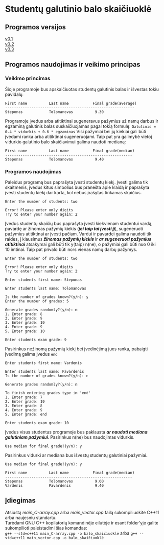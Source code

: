 # Studentų galutinio balo skaičiuoklė
## Programos versijos 
[v0.1](https://github.com/Step1st/2nd-Assignment/tree/v0.1)  
[v0.2](https://github.com/Step1st/2nd-Assignment/tree/v0.2)  
[v0.3](https://github.com/Step1st/2nd-Assignment/tree/v0.3)

##  Programos naudojimas ir veikimo principas
### Veikimo princimas
Šioje programoje bus apskaičiuotas studentų galutinis balas ir išvestas  tokiu pavidalų: 
```
First name          Last name           Final grade(average)
-----------------------------------------------------------
Steponas            Tolomanovas          9.30
```
Programoje įvedus arba atitiktinai sugeneravus pažymius už namų darbus ir egzaminą galutinis balas suskaičiuojamas pagal tokią 
formulę: ```Galutinis = 0.4 * vidurkis + 0.6 * egzaminas``` Visi pažymiai bei jų kiekiai gali būti įvedami ranka arba atitiktinai sugeneruojami.
Taip pat yra galimybė vietoj vidurkio galutinio balo skaičiavimui galima naudoti medianą:
```
First name          Last name           Final grade(median)
----------------------------------------------------------
Steponas            Tolomanovas          9.40
```
### Programos naudojimas
Paleidus programą bus paprašyta įvesti studentų kiekį. Įvesti galima tik skaitmenis, įvedus kitus simbolius bus pranešta apie klaidą ir paprašyta įvesti studentų kiekį dar karta, kol nebus įrašytas tinkamas skaičius.
```
Enter the number of students: two

Error! Please enter only digits
Try to enter your number again: 2
```
Įvedus studentų skaičių bus paprašyta įvesti kiekvienam studentui vardą, pavardę ar žinomas pažymių kiekis (***jei taip tai įvesti jį***), sugeneruoti pažymius atitiktinai ar įvesti pačiam. Vardui ir pavardei galima naudoti tik raides, į klausimus ***žinomas pažymių kiekis*** ir ***ar sugeneruoti pažymius atitiktinai*** atsakymai gali būti tik y(taip) n(ne), o pažymiai gali būti nuo 0 iki 10 imtinai. Taip pat privalo būti nors vienas namų darbų pažymys.
```
Enter the number of students: two

Error! Please enter only digits
Try to enter your number again: 2

Enter students first name: Steponas

Enter students last name: Tolomanovas

Is the number of grades known?(y/n): y
Enter the number of grades: 5

Generate grades randomly?(y/n): n
1. Enter grade: 8
2. Enter grade: 9
3. Enter grade: 10
4. Enter grade: 9
5. Enter grade: 10

Enter students exam grade: 9
```
Pasirinkus nežinomą pažymių kiekį bei įvedinėjimą juos ranka, pabaigti įvedimą galima įvedus ```end```
```
Enter students first name: Vardenis 

Enter students last name: Pavardenis
Is the number of grades known?(y/n): n

Generate grades randomly?(y/n): n

To finish entering grades type in 'end'
1. Enter grade: 7
2. Enter grade: 10
3. Enter grade: 8
4. Enter grade: 9
5. Enter grade: end

Enter students exam grade: 10
```
Įvedus visus studentus programoje bus paklausta ***ar naudoti mediana galutiniam pažymiui***. Pasirinkus n(ne) bus naudojimas vidurkis.
```
Use median for final grade?(y/n): y
```
Pasirinkus vidurki ar mediana bus išvestų studentų galutiniai pažymiai.
```
Use median for final grade?(y/n): y

First name          Last name           Final grade(median)
----------------------------------------------------------
Steponas            Tolomanovas          9.00
Vardenis            Pavardenis           9.40
```
## Įdiegimas
Atsiustą *main_C-array.cpp* arba *main_vector.cpp* failą sukompiliuokite C++11 arba naujesniu standartu.  
Turėdami GNU C++ kopilatorių komandinėje eilutėje ir esant folder'yje galite sukompilioti paleistadimi šias komandas:  
```g++ --std=c++11 main_C-array.cpp -o balo_skaičiuoklė``` arba ```g++ --std=c++11 main_vector.cpp -o balo_skaičiuoklė```
